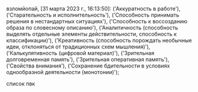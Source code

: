 взломйопай, [31 марта 2023 г., 16:13:50]:
('Аккуратность в работе'),
('Старательность и исполнительность'),
('Способность принимать решения в нестандартных ситуациях'),
('Способность к воссозданию образа по словесному описанию'),
('Аналитичность (способность выделять отдельные элементы действительности, способность к классификации)'),
('Креативность (способность порождать необычные идеи, отклоняться от традиционных схем мышления)'),
('Калькулятивность (цифровой материал)'),
('Зрительная долговременная память'),
('Зрительная оперативная память'),
('Свойства внимания'),
('Сохранение бдительности в условиях однообразной деятельности (монотонии)');

список пвк